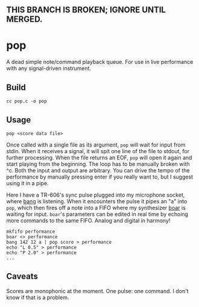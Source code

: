 ## THIS BRANCH IS BROKEN; IGNORE UNTIL MERGED.

# pop

A dead simple note/command playback queue. For use in live performance with any signal-driven instrument.

## Build

    cc pop.c -o pop

## Usage

    pop <score data file>

Once called with a single file as its argument, `pop` will wait for input from stdin. When it receives a signal, it will spit one line of the file to stdout, for further processing. When the file returns an EOF, `pop` will open it again and start playing from the beginning. The loop has to be manually broken with ^c. Both the input and output are arbitrary. You can drive the tempo of the performance by manually pressing enter if you really want to, but I suggest using it in a pipe. 

Here I have a TR-606's sync pulse plugged into my microphone socket, where [bang](https://github.com/jim1989/bang) is listening. When it encounters the pulse it pipes an "a" into `pop`, which then fires off a note into a FIFO where my synthesizer [boar](https://github.com/jimd1989/boar) is waiting for input. `boar`'s parameters can be edited in real time by echoing more commands to the same FIFO. Analog and digital in harmony!

    mkfifo performance
    boar <> performance
    bang 142 12 a | pop score > performance
    echo "L 0.5" > performance
    echo "P 2.0" > performance
    ...

## Caveats

Scores are monophonic at the moment. One pulse: one command. I don't know if that is a problem.
